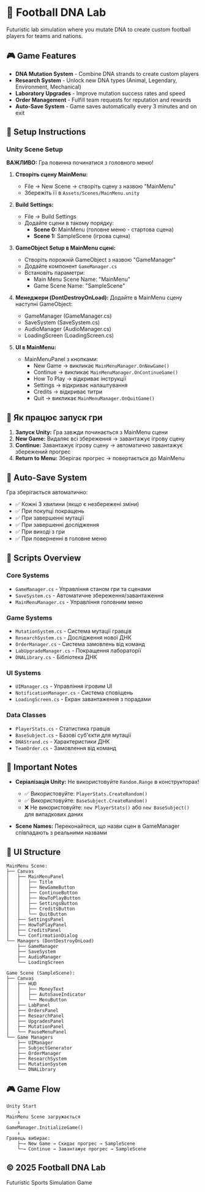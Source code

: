 ﻿# 🧬 Football DNA Lab

Futuristic lab simulation where you mutate DNA to create custom football players for teams and nations.

## 🎮 Game Features

- **DNA Mutation System** - Combine DNA strands to create custom players
- **Research System** - Unlock new DNA types (Animal, Legendary, Environment, Mechanical)
- **Laboratory Upgrades** - Improve mutation success rates and speed
- **Order Management** - Fulfill team requests for reputation and rewards
- **Auto-Save System** - Game saves automatically every 3 minutes and on exit

## 🚀 Setup Instructions

### Unity Scene Setup

**ВАЖЛИВО:** Гра повинна починатися з головного меню!

1. **Створіть сцену MainMenu:**
   - File → New Scene → створіть сцену з назвою "MainMenu"
   - Збережіть її в `Assets/Scenes/MainMenu.unity`

2. **Build Settings:**
   - File → Build Settings
   - Додайте сцени в такому порядку:
     - **Scene 0:** MainMenu (головне меню - стартова сцена)
     - **Scene 1:** SampleScene (ігрова сцена)

3. **GameObject Setup в MainMenu сцені:**
   - Створіть порожній GameObject з назвою "GameManager"
   - Додайте компонент `GameManager.cs`
   - Встановіть параметри:
     - Main Menu Scene Name: "MainMenu"
     - Game Scene Name: "SampleScene"

4. **Менеджери (DontDestroyOnLoad):**
   Додайте в MainMenu сцену наступні GameObject:
   - GameManager (GameManager.cs)
   - SaveSystem (SaveSystem.cs)
   - AudioManager (AudioManager.cs)
   - LoadingScreen (LoadingScreen.cs)

5. **UI в MainMenu:**
   - MainMenuPanel з кнопками:
     - New Game → викликає `MainMenuManager.OnNewGame()`
     - Continue → викликає `MainMenuManager.OnContinueGame()`
     - How To Play → відкриває інструкції
     - Settings → відкриває налаштування
     - Credits → відкриває титри
     - Quit → викликає `MainMenuManager.OnQuitGame()`

## 🎯 Як працює запуск гри

1. **Запуск Unity:** Гра завжди починається з MainMenu сцени
2. **New Game:** Видаляє всі збереження → завантажує ігрову сцену
3. **Continue:** Завантажує ігрову сцену → автоматично завантажує збережений прогрес
4. **Return to Menu:** Зберігає прогрес → повертається до MainMenu

## 💾 Auto-Save System

Гра зберігається автоматично:
- ✅ Кожні 3 хвилини (якщо є незбережені зміни)
- ✅ При покупці покращень
- ✅ При завершенні мутації
- ✅ При завершенні дослідження
- ✅ При виході з гри
- ✅ При поверненні в головне меню

## 🔧 Scripts Overview

### Core Systems
- `GameManager.cs` - Управління станом гри та сценами
- `SaveSystem.cs` - Автоматичне збереження/завантаження
- `MainMenuManager.cs` - Управління головним меню

### Game Systems
- `MutationSystem.cs` - Система мутації гравців
- `ResearchSystem.cs` - Дослідження нової ДНК
- `OrderManager.cs` - Система замовлень від команд
- `LabUpgradeManager.cs` - Покращення лабораторії
- `DNALibrary.cs` - Бібліотека ДНК

### UI Systems
- `UIManager.cs` - Управління ігровим UI
- `NotificationManager.cs` - Система сповіщень
- `LoadingScreen.cs` - Екран завантаження з порадами

### Data Classes
- `PlayerStats.cs` - Статистика гравців
- `BaseSubject.cs` - Базові суб'єкти для мутації
- `DNAStrand.cs` - Характеристики ДНК
- `TeamOrder.cs` - Замовлення від команд

## 📝 Important Notes

- **Серіалізація Unity:** Не використовуйте `Random.Range` в конструкторах!
  - ✅ Використовуйте: `PlayerStats.CreateRandom()`
  - ✅ Використовуйте: `BaseSubject.CreateRandom()`
  - ❌ Не використовуйте: `new PlayerStats()` або `new BaseSubject()` для випадкових даних

- **Scene Names:** Переконайтеся, що назви сцен в GameManager співпадають з реальними назвами

## 🎨 UI Structure

```
MainMenu Scene:
├── Canvas
│   ├── MainMenuPanel
│   │   ├── Title
│   │   ├── NewGameButton
│   │   ├── ContinueButton
│   │   ├── HowToPlayButton
│   │   ├── SettingsButton
│   │   ├── CreditsButton
│   │   └── QuitButton
│   ├── SettingsPanel
│   ├── HowToPlayPanel
│   ├── CreditsPanel
│   └── ConfirmationDialog
└── Managers (DontDestroyOnLoad)
    ├── GameManager
    ├── SaveSystem
    ├── AudioManager
    └── LoadingScreen

Game Scene (SampleScene):
├── Canvas
│   ├── HUD
│   │   ├── MoneyText
│   │   ├── AutoSaveIndicator
│   │   └── MenuButton
│   ├── LabPanel
│   ├── OrdersPanel
│   ├── ResearchPanel
│   ├── UpgradesPanel
│   ├── MutationPanel
│   └── PauseMenuPanel
└── Game Managers
    ├── UIManager
    ├── SubjectGenerator
    ├── OrderManager
    ├── ResearchSystem
    ├── MutationSystem
    └── DNALibrary
```

## 🎮 Game Flow

```
Unity Start
    ↓
MainMenu Scene загружається
    ↓
GameManager.InitializeGame()
    ↓
Гравець вибирає:
    ├─→ New Game → Скидає прогрес → SampleScene
    └─→ Continue → Завантажує прогрес → SampleScene
```

## © 2025 Football DNA Lab
Futuristic Sports Simulation Game
